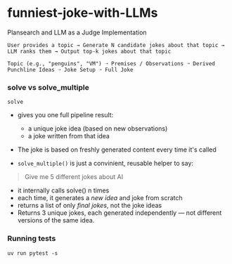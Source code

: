 # funniest-joke-with-LLMs
Plansearch and LLM as a Judge Implementation

`User provides a topic → Generate N candidate jokes about that topic → LLM ranks them → Output top-k jokes about that topic`


`Topic (e.g., "penguins", "VM") ➝ Premises / Observations ➝ Derived Punchline Ideas ➝ Joke Setup ➝ Full Joke`


### solve vs solve_multiple

`solve`  
- gives you one full pipeline result:
    -  a unique joke idea (based on new observations)
    - a joke written from that idea
- The joke is based on freshly generated content every time it's called


- `solve_multiple()` is just a convinient, reusable helper to say:
> Give me 5 different jokes about AI
- it internally calls solve() n times
- each time, it generates a *new idea* and joke from scratch
- returns a list of only *final jokes*, not the joke ideas
- Returns 3 unique jokes, each generated independently — not different versions of the same idea.



### Running tests
`uv run pytest -s`